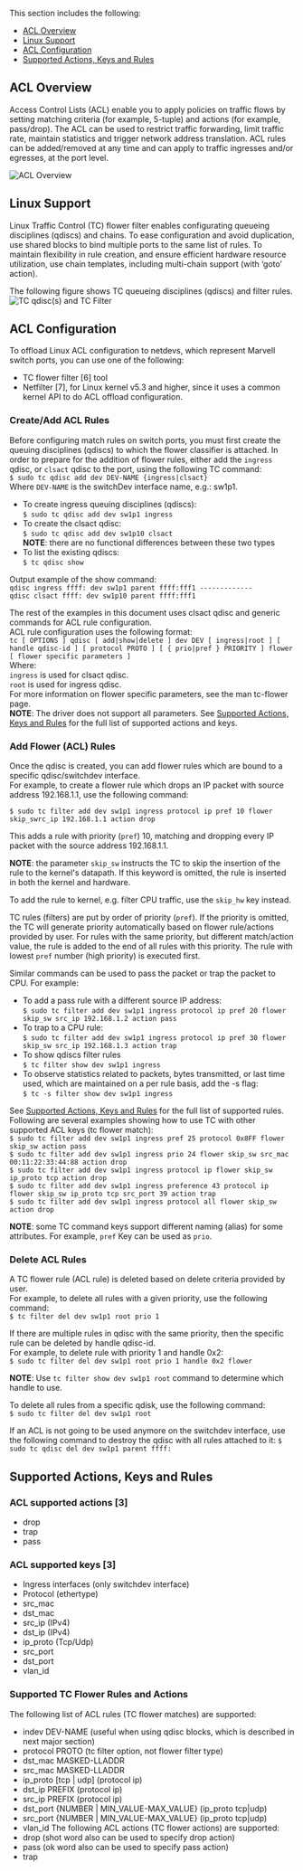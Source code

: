 This section includes the following:
* [ACL Overview](#acl-overview)
* [Linux Support](#linux-support)
* [ACL Configuration](#acl-configuration)
* [Supported Actions, Keys and Rules](#acl-actions)

## ACL Overview 
Access Control Lists (ACL) enable you to apply policies on traffic flows by setting matching criteria (for example, 5-tuple) and actions (for example, pass/drop). The ACL can be used to restrict traffic forwarding, limit traffic rate, maintain statistics and trigger network address translation. ACL rules can be added/removed at any time and can apply to traffic ingresses and/or egresses, at the port level. 

![ACL Overview](images/acl_overview.png)

## Linux Support
Linux Traffic Control (TC) flower filter enables configurating queueing disciplines (qdiscs) and chains. To ease configuration and avoid duplication, use shared blocks to bind multiple ports to the same list of rules.  To maintain flexibility in rule creation, and ensure efficient hardware resource utilization, use chain templates, including multi-chain support (with ‘goto’ action).

The following figure shows TC queueing disciplines (qdiscs) and filter rules.
![TC qdisc(s) and TC Filter](images/tc_qdisc_tc_filter.png)

## ACL Configuration
To offload Linux ACL configuration to netdevs, which represent Marvell switch ports, you can use one of the following:
* TC flower filter [6] tool 
* Netfilter [7], for Linux kernel v5.3 and higher, since it uses a common kernel API to do ACL offload configuration.  

### Create/Add ACL Rules  
Before configuring match rules on switch ports, you must first create the queuing disciplines (qdiscs) to which the flower classifier is attached. In order to prepare for the addition of flower rules, either add the `ingress` qdisc, or `clsact` qdisc to the port, using the following TC command:  
`$ sudo tc qdisc add dev DEV-NAME {ingress|clsact}`  
Where `DEV-NAME` is the switchDev interface name, e.g.: sw1p1.  

* To create ingress queuing disciplines (qdiscs):  
`$ sudo tc qdisc add dev sw1p1 ingress`  
* To create the clsact qdisc:  
`$ sudo tc qdisc add dev sw1p10 clsact`  
**NOTE**: there are no functional differences between these two types
* To list the existing qdiscs:  
`$ tc qdisc show`  

Output example of the show command:  
`qdisc ingress ffff: dev sw1p1 parent ffff:fff1 -------------`  
`qdisc clsact ffff: dev sw1p10 parent ffff:fff1` 

The rest of the examples in this document uses clsact qdisc and generic commands for ACL rule configuration.  
ACL rule configuration uses the following format:  
`tc [ OPTIONS ] qdisc [ add|show|delete ] dev DEV [ ingress|root ] [ handle qdisc-id ] [ protocol PROTO ] [ { prio|pref } PRIORITY ] flower [ flower specific parameters ]`  
Where:  
    `ingress`  is used for clsact qdisc.  
    `root`  is used for ingress qdisc.   
For more information on flower specific parameters, see the man tc-flower page.  
**NOTE**: The driver does not support all parameters. See [Supported Actions, Keys and Rules](supported-actions,-keys-and-rules) for the full list of supported actions and keys.   

### Add Flower (ACL) Rules  
Once the qdisc is created, you can add flower rules which are bound to a specific qdisc/switchdev interface.   
For example, to create a flower rule which drops an IP packet with source address 192.168.1.1, use the following command:  

`$ sudo tc filter add dev sw1p1 ingress protocol ip pref 10 flower skip_swrc_ip 192.168.1.1 action drop`  
 
This adds a rule with priority (`pref`) 10, matching and dropping every IP packet with the source address 192.168.1.1.  

**NOTE**: the parameter `skip_sw` instructs the TC to skip the insertion of the rule to the kernel's datapath. If this keyword is omitted, the rule is inserted in both the kernel and hardware.  

To add the rule to kernel, e.g. filter CPU traffic, use the `skip_hw` key instead.  

TC rules (filters) are put by order of priority (`pref`). If the priority is omitted, the TC will generate priority automatically based on flower rule/actions provided by user. For rules with the same priority, but different match/action value, the rule is added to the end of all rules with this priority. The rule with lowest `pref` number (high priority) is executed first.  

Similar commands can be used to pass the packet or trap the packet to CPU. For example:  
* To add a pass rule with a different source IP address:  
`$ sudo tc filter add dev sw1p1 ingress protocol ip pref 20 flower skip_sw src_ip 192.168.1.2 action pass`  
* To trap to a CPU rule:  
`$ sudo tc filter add dev sw1p1 ingress protocol ip pref 30 flower skip_sw src_ip 192.168.1.3 action trap`  
* To show qdiscs filter rules  
`$ tc filter show dev sw1p1 ingress`  
* To observe statistics related to packets, bytes transmitted, or last time used, which are maintained on a per rule basis, add the -s flag:  
`$ tc -s filter show dev sw1p1 ingress`  

See [Supported Actions, Keys and Rules](#supported-actions-keys-and-rules) for the full list of supported rules. Following are several examples showing how to use TC with other supported ACL keys (tc flower match):   
`$ sudo tc filter add dev sw1p1 ingress pref 25 protocol 0x8FF flower skip_sw action pass`  
`$ sudo tc filter add dev sw1p1 ingress prio 24 flower skip_sw src_mac 00:11:22:33:44:88 action drop`  
`$ sudo tc filter add dev sw1p1 ingress protocol ip flower skip_sw ip_proto tcp action drop`  
`$ sudo tc filter add dev sw1p1 ingress preference 43 protocol ip flower skip_sw ip_proto tcp src_port 39 action trap`  
`$ sudo tc filter add dev sw1p1 ingress protocol all flower skip_sw action drop`  

**NOTE**: some TC command keys support different naming (alias) for some attributes. For example, `pref` Key can be used as `prio`.

### Delete ACL Rules
A TC flower rule (ACL rule) is deleted based on delete criteria provided by user.  
For example, to delete all rules with a given priority, use the following command:  
`$ tc filter del dev sw1p1 root prio 1`  

If there are multiple rules in qdisc with the same priority, then the specific rule can be deleted by handle qdisc-id.  
For example, to delete rule with priority 1 and handle 0x2:  
`$ sudo tc filter del dev sw1p1 root prio 1 handle 0x2 flower`  

**NOTE**: Use `tc filter show dev sw1p1 root` command to determine which handle to use.  

To delete all rules from a specific qdisk, use the following command:  
`$ sudo tc filter del dev sw1p1 root`  

If an ACL is not going to be used anymore on the switchdev interface, use the following command to destroy the qdisc with all rules attached to it:
`$ sudo tc qdisc del dev sw1p1 parent ffff:`  

## <a id="acl-actions"></a>Supported Actions, Keys and Rules

### ACL supported actions [3]
* drop
* trap
* pass
### ACL supported keys [3]
* Ingress interfaces (only switchdev interface)
* Protocol (ethertype)
* src_mac
* dst_mac
* src_ip (IPv4)
* dst_ip (IPv4)
* ip_proto (Tcp/Udp)
* src_port
* dst_port
* vlan_id
### Supported TC Flower Rules and Actions
The following list of ACL rules (TC flower matches) are supported:
* indev DEV-NAME (useful when using qdisc blocks, which is described in next major section)
* protocol PROTO (tc filter option, not flower filter type)
* dst_mac MASKED-LLADDR
* src_mac MASKED-LLADDR
* ip_proto [tcp | udp] (protocol ip)
* dst_ip PREFIX (protocol ip)
* src_ip PREFIX (protocol ip)
* dst_port {NUMBER | MIN_VALUE-MAX_VALUE} (ip_proto tcp|udp)
* src_port {NUMBER | MIN_VALUE-MAX_VALUE} (ip_proto tcp|udp)
* vlan_id
The following ACL actions (TC flower actions) are supported:
* drop (shot word also can be used to specify drop action)
* pass (ok word also can be used to specify pass action)
* trap

